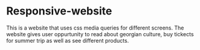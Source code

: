 # Responsive-website
This is a website that uses css media queries for different screens. The website gives user oppurtunity to read about georgian culture,
buy tickects for summer trip as well as see different products.